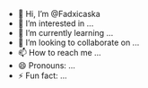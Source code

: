 - 👋 Hi, I’m @Fadxicaska
- 👀 I’m interested in ...
- 🌱 I’m currently learning ...
- 💞️ I’m looking to collaborate on ...
- 📫 How to reach me ...
- 😄 Pronouns: ...
- ⚡ Fun fact: ...

<!---
Fadxicaska/Fadxicaska is a ✨ special ✨ repository because its `README.md` (this file) appears on your GitHub profile.
You can click the Preview link to take a look at your changes.
--->

